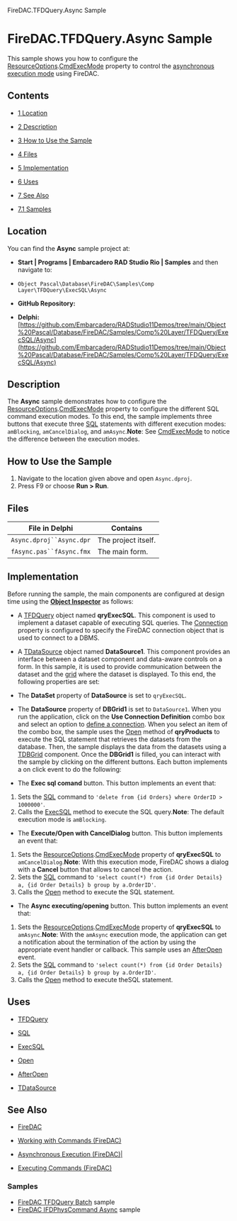 FireDAC.TFDQuery.Async Sample[]()
# FireDAC.TFDQuery.Async Sample 


This sample shows you how to configure the [ResourceOptions](http://docwiki.embarcadero.com/Libraries/en/FireDAC.Comp.DataSet.TFDDataSet.ResourceOptions).[CmdExecMode](http://docwiki.embarcadero.com/Libraries/en/FireDAC.Stan.Option.TFDResourceOptions.CmdExecMode) property to control the [asynchronous execution mode](http://docwiki.embarcadero.com/RADStudio/en/Asynchronous_Execution_(FireDAC)) using FireDAC.
## Contents



* [1 Location](#Location)
* [2 Description](#Description)
* [3 How to Use the Sample](#How_to_Use_the_Sample)
* [4 Files](#Files)
* [5 Implementation](#Implementation)
* [6 Uses](#Uses)
* [7 See Also](#See_Also)

* [7.1 Samples](#Samples)


## Location 

You can find the **Async** sample project at:
* **Start | Programs | Embarcadero RAD Studio Rio | Samples** and then navigate to:

* `Object Pascal\Database\FireDAC\Samples\Comp Layer\TFDQuery\ExecSQL\Async`

* **GitHub Repository:**

* **Delphi:**[https://github.com/Embarcadero/RADStudio11Demos/tree/main/Object%20Pascal/Database/FireDAC/Samples/Comp%20Layer/TFDQuery/ExecSQL/Async](https://github.com/Embarcadero/RADStudio11Demos/tree/main/Object%20Pascal/Database/FireDAC/Samples/Comp%20Layer/TFDQuery/ExecSQL/Async)

## Description 

The **Async** sample demonstrates how to configure the [ResourceOptions](http://docwiki.embarcadero.com/Libraries/en/FireDAC.Comp.DataSet.TFDDataSet.ResourceOptions).[CmdExecMode](http://docwiki.embarcadero.com/Libraries/en/FireDAC.Stan.Option.TFDResourceOptions.CmdExecMode) property to configure the different SQL command execution modes. To this end, the sample implements three buttons that execute three [SQL](http://docwiki.embarcadero.com/Libraries/en/FireDAC.Comp.Client.TFDCustomQuery.SQL) statements with different execution modes: `amBlocking`, `amCancelDialog`, and `amAsync`.**Note**: See [CmdExecMode](http://docwiki.embarcadero.com/Libraries/en/FireDAC.Stan.Option.TFDResourceOptions.CmdExecMode) to notice the difference between the execution modes.
## How to Use the Sample 


1.  Navigate to the location given above and open `Async.dproj`.
2.  Press F9 or choose **Run > Run**.

## Files 



| File in Delphi           | Contains            |
| ------------------------ | ------------------- |
| `Async.dproj``Async.dpr` | The project itself. |
| `fAsync.pas``fAsync.fmx` | The main form.      |


## Implementation 

Before running the sample, the main components are configured at design time using the **[Object Inspector](http://docwiki.embarcadero.com/RADStudio/en/Object_Inspector)** as follows:
*  A [TFDQuery](http://docwiki.embarcadero.com/Libraries/en/FireDAC.Comp.Client.TFDQuery) object named **qryExecSQL**. This component is used to implement a dataset capable of executing SQL queries. The [Connection](http://docwiki.embarcadero.com/Libraries/en/FireDAC.Comp.Client.TFDRdbmsDataSet.Connection) property is configured to specify the FireDAC connection object that is used to connect to a DBMS.

*  A [TDataSource](http://docwiki.embarcadero.com/Libraries/en/Data.DB.TDataSource) object named **DataSource1**. This component provides an interface between a dataset component and data-aware controls on a form. In this sample, it is used to provide communication between the dataset and the [grid](http://docwiki.embarcadero.com/Libraries/en/Vcl.DBGrids.TDBGrid) where the dataset is displayed. To this end, the following properties are set:

*  The **DataSet** property of **DataSource** is set to `qryExecSQL`.
*  The **DataSource** property of **DBGrid1** is set to `DataSource1`.
When you run the application, click on the **Use Connection Definition** combo box and select an option to [define a connection](http://docwiki.embarcadero.com/RADStudio/en/Defining_Connection_(FireDAC)). When you select an item of the combo box, the sample uses the [Open](http://docwiki.embarcadero.com/Libraries/en/FireDAC.Comp.Client.TFDRdbmsDataSet.Open) method of **qryProducts** to execute the SQL statement that retrieves the datasets from the database. Then, the sample displays the data from the datasets using a [TDBGrid](http://docwiki.embarcadero.com/Libraries/en/Vcl.DBGrids.TDBGrid) component. Once the **DBGrid1** is filled, you can interact with the sample by clicking on the different buttons. Each button implements a on click event to do the following:
*  The **Exec sql comand** button. This button implements an event that:

1.  Sets the [SQL](http://docwiki.embarcadero.com/Libraries/en/FireDAC.Comp.Client.TFDCustomQuery.SQL) command to `'delete from {id Orders} where OrderID > 1000000'`.
2.  Calls the [ExecSQL](http://docwiki.embarcadero.com/Libraries/en/FireDAC.Comp.Client.TFDCustomQuery.ExecSQL) method to execute the SQL query.**Note**: The default execution mode is `amBlocking`.

*  The **Execute/Open with CancelDialog** button. This button implements an event that:

1.  Sets the [ResourceOptions](http://docwiki.embarcadero.com/Libraries/en/FireDAC.Comp.DataSet.TFDDataSet.ResourceOptions).[CmdExecMode](http://docwiki.embarcadero.com/Libraries/en/FireDAC.Stan.Option.TFDResourceOptions.CmdExecMode) property of **qryExecSQL** to `amCancelDialog`.**Note**: With this execution mode, FireDAC shows a dialog with a **Cancel** button that allows to cancel the action.
2.  Sets the [SQL](http://docwiki.embarcadero.com/Libraries/en/FireDAC.Comp.Client.TFDCustomQuery.SQL) command to `'select count(*) from {id Order Details} a, {id Order Details} b group by a.OrderID'`.
3.  Calls the [Open](http://docwiki.embarcadero.com/Libraries/en/FireDAC.Comp.Client.TFDRdbmsDataSet.Open) method to execute the SQL statement.

*  The **Async executing/opening** button. This button implements an event that:

1.  Sets the [ResourceOptions](http://docwiki.embarcadero.com/Libraries/en/FireDAC.Comp.DataSet.TFDDataSet.ResourceOptions).[CmdExecMode](http://docwiki.embarcadero.com/Libraries/en/FireDAC.Stan.Option.TFDResourceOptions.CmdExecMode) property of **qryExecSQL** to `amAsync`.**Note**: With the `amAsync` execution mode, the application can get a notification about the termination of the action by using the appropriate event handler or callback. This sample uses an [AfterOpen](http://docwiki.embarcadero.com/Libraries/en/Data.DB.TDataSet.AfterOpen) event.
2.  Sets the [SQL](http://docwiki.embarcadero.com/Libraries/en/FireDAC.Comp.Client.TFDCustomQuery.SQL) command to `'select count(*) from {id Order Details} a, {id Order Details} b group by a.OrderID'`.
3.  Calls the [Open](http://docwiki.embarcadero.com/Libraries/en/FireDAC.Comp.Client.TFDRdbmsDataSet.Open) method to execute theSQL statement.

## Uses 


* [TFDQuery](http://docwiki.embarcadero.com/Libraries/en/FireDAC.Comp.Client.TFDQuery)

* [SQL](http://docwiki.embarcadero.com/Libraries/en/FireDAC.Comp.Client.TFDCustomQuery.SQL)
* [ExecSQL](http://docwiki.embarcadero.com/Libraries/en/FireDAC.Comp.Client.TFDCustomQuery.ExecSQL)
* [Open](http://docwiki.embarcadero.com/Libraries/en/FireDAC.Comp.Client.TFDRdbmsDataSet.Open)
* [AfterOpen](http://docwiki.embarcadero.com/Libraries/en/Data.DB.TDataSet.AfterOpen)

* [TDataSource](http://docwiki.embarcadero.com/Libraries/en/Data.DB.TDataSource)

## See Also 


* [FireDAC](http://docwiki.embarcadero.com/RADStudio/en/FireDAC)
* [Working with Commands (FireDAC)](http://docwiki.embarcadero.com/RADStudio/en/Working_with_Commands_(FireDAC))

* [Asynchronous Execution (FireDAC)|](http://docwiki.embarcadero.com/RADStudio/en/Asynchronous_Execution_(FireDAC))
* [Executing Commands (FireDAC)](http://docwiki.embarcadero.com/RADStudio/en/Executing_Commands_(FireDAC))

### Samples 


* [FireDAC TFDQuery Batch](http://docwiki.embarcadero.com/CodeExamples/en/FireDAC.TFDQuery.Batch_Sample) sample
* [FireDAC IFDPhysCommand Async](http://docwiki.embarcadero.com/CodeExamples/en/FireDAC.IFDPhysCommand.Async_Sample) sample





